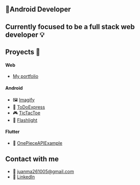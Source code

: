 ## 📱Android Developer
## Currently focused to be a full stack web developer 💡

## Proyects 📘

#### Web
- [My portfolio](https://github.com/juanmadev5/me)

#### Android
- 🖼️ [Imagify](https://github.com/juanmadev5/Imagify)
- 📑 [ToDoExpress](https://github.com/juanmadev5/ToDoExpress)
- 🎮 [TicTacToe](https://github.com/juanmadev5/TicTacToe)
- 🔦 [Flashlight](https://github.com/juanmadev5/Flashlight)

#### Flutter
- 📱 [OnePieceAPIExample](https://github.com/juanmadev5/onepieceapiexample)

## Contact with me
- 📧 juanma261005@gmail.com
- 🔗 [LinkedIn](www.linkedin.com/in/juan-manuel-velázquez-ba8a342ba)
